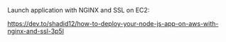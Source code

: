 Launch application with NGINX and SSL on EC2:

https://dev.to/shadid12/how-to-deploy-your-node-js-app-on-aws-with-nginx-and-ssl-3p5l

